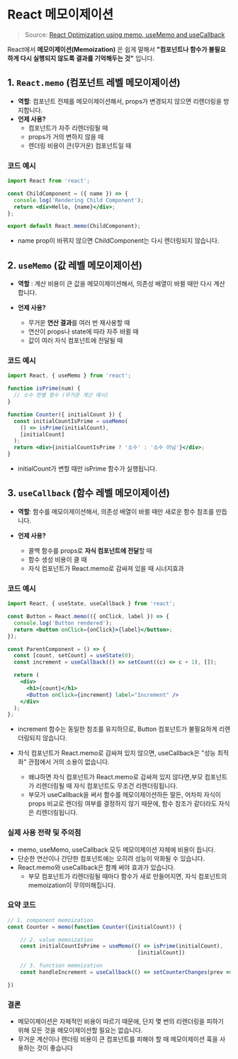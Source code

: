 # React 메모이제이션

> Source: [React Optimization using memo, useMemo and useCallback](https://medium.com/@bytePudding/react-optimization-using-memo-usememo-and-usecallback-bc0d669c16c4)

React에서 **메모이제이션(Memoization)** 은 쉽게 말해서 **"컴포넌트나 함수가 불필요하게 다시 실행되지 않도록 결과를 기억해두는 것"** 입니다.

## 1. `React.memo` (컴포넌트 레벨 메모이제이션)

- **역할**: 컴포넌트 전체를 메모이제이션해서, props가 변경되지 않으면 리렌더링을 방지합니다.
- **언제 사용?**
  - 컴포넌트가 자주 리렌더링될 때
  - props가 거의 변하지 않을 때
  - 렌더링 비용이 큰(무거운) 컴포넌트일 때

### 코드 예시

```jsx
import React from 'react';

const ChildComponent = ({ name }) => {
  console.log('Rendering Child Component');
  return <div>Hello, {name}</div>;
};

export default React.memo(ChildComponent);
```

- name prop이 바뀌지 않으면 ChildComponent는 다시 렌더링되지 않습니다.

## 2. `useMemo` (값 레벨 메모이제이션)

- **역할** : 계산 비용이 큰 값을 메모이제이션해서, 의존성 배열이 바뀔 때만 다시 계산합니다.

- **언제 사용?**
  - 무거운 **연산 결과**를 여러 번 재사용할 때
  - 연산이 props나 state에 따라 자주 바뀔 때
  - 값이 여러 자식 컴포넌트에 전달될 때

### 코드 예시

```jsx
import React, { useMemo } from 'react';

function isPrime(num) {
  // 소수 판별 함수 (무거운 계산 예시)
}

function Counter({ initialCount }) {
  const initialCountIsPrime = useMemo(
    () => isPrime(initialCount),
    [initialCount]
  );
  return <div>{initialCountIsPrime ? '소수' : '소수 아님'}</div>;
}
```

- initialCount가 변할 때만 isPrime 함수가 실행됩니다.

## 3. `useCallback` (함수 레벨 메모이제이션)

- **역할**: 함수를 메모이제이션해서, 의존성 배열이 바뀔 때만 새로운 함수 참조를 만듭니다.

- **언제 사용?**
  - 콜백 함수를 props로 **자식 컴포넌트에 전달**할 때
  - 함수 생성 비용이 클 때
  - 자식 컴포넌트가 React.memo로 감싸져 있을 때 시너지효과

### 코드 예시

```jsx
import React, { useState, useCallback } from 'react';

const Button = React.memo(({ onClick, label }) => {
  console.log('Button rendered');
  return <button onClick={onClick}>{label}</button>;
});

const ParentComponent = () => {
  const [count, setCount] = useState(0);
  const increment = useCallback(() => setCount((c) => c + 1), []);

  return (
    <div>
      <h1>{count}</h1>
      <Button onClick={increment} label="Increment" />
    </div>
  );
};
```

- increment 함수는 동일한 참조를 유지하므로, Button 컴포넌트가 불필요하게 리렌더링되지 않습니다.

- 자식 컴포넌트가 React.memo로 감싸져 있지 않으면, useCallback은 "성능 최적화" 관점에서 거의 소용이 없습니다.
  - 왜냐하면 자식 컴포넌트가 React.memo로 감싸져 있지 않다면,부모 컴포넌트가 리렌더링될 때 자식 컴포넌트도 무조건 리렌더링됩니다.
  - 부모가 useCallback을 써서 함수를 메모이제이션하든 말든, 어차피 자식이 props 비교로 렌더링 여부를 결정하지 않기 때문에, 함수 참조가 같더라도 자식은 리렌더링됩니다.

### 실제 사용 전략 및 주의점

- memo, useMemo, useCallback 모두 메모이제이션 자체에 비용이 듭니다.
- 단순한 연산이나 간단한 컴포넌트에는 오히려 성능이 악화될 수 있습니다.
- React.memo와 useCallback은 함께 써야 효과가 있습니다.
  - 부모 컴포넌트가 리렌더링될 때마다 함수가 새로 만들어지면, 자식 컴포넌트의 memoization이 무의미해집니다.

### 요약 코드

```js
// 1. component memoization
const Counter = memo(function Counter({initialCount)) {

    // 2. value memoization
    const initialCountIsPrime = useMemo(() => isPrime(initialCount),
                                         [initialCount])

    // 3. function memoization
    const handleIncrement = useCallback(() => setCounterChanges(prev => [...prev]),[])

})
```

### 결론

- 메모이제이션은 자체적인 비용이 따르기 때문에, 단지 몇 번의 리렌더링을 피하기 위해 모든 것을 메모이제이션할 필요는 없습니다.
- 무거운 계산이나 렌더링 비용이 큰 컴포넌트를 피해야 할 때 메모이제이션 훅을 사용하는 것이 좋습니다
